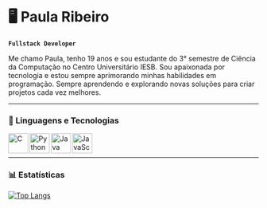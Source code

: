 # 🖥️ Paula Ribeiro

**`Fullstack Developer`**

Me chamo Paula, tenho 19 anos e sou estudante do 3° semestre de Ciência da Computação no Centro Universitário IESB. Sou apaixonada por tecnologia e estou sempre aprimorando minhas habilidades em programação. Sempre aprendendo e explorando novas soluções para criar projetos cada vez melhores.

---
### 🤖 Linguagens e Tecnologias

<img  align= "left" alt="C" title="C" width="40px" src="https://cdn.jsdelivr.net/gh/devicons/devicon@latest/icons/c/c-original.svg" />  
<img  align= "left" alt="Python" title="Python" width="40px" src="https://cdn.jsdelivr.net/gh/devicons/devicon@latest/icons/python/python-original.svg" />  
<img  align= "left" alt="Java" title="Java" width="40px" src="https://cdn.jsdelivr.net/gh/devicons/devicon@latest/icons/java/java-original.svg" />  
<img  align= "left" alt="JavaScript" title="JavaScript" width="40px" src="https://cdn.jsdelivr.net/gh/devicons/devicon@latest/icons/javascript/javascript-original.svg" />

<br/>
<br/>

---

### 📊 Estatísticas        

[![Top Langs](https://github-readme-stats.vercel.app/api/top-langs/?username=pribeiroms&theme=midnight-purple&layout=compact)](https://github.com/anuraghazra/github-readme-stats)
